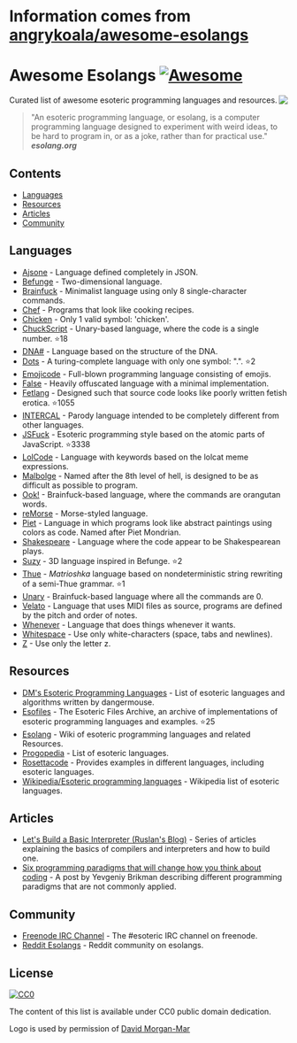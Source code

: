 # Information comes from [angrykoala/awesome-esolangs](https://github.com/angrykoala/awesome-esolangs)
# Awesome Esolangs [![Awesome](https://cdn.rawgit.com/sindresorhus/awesome/d7305f38d29fed78fa85652e3a63e154dd8e8829/media/badge.svg)](https://github.com/sindresorhus/awesome)

<img src="logo_piet.png" align="right">

Curated list of awesome esoteric programming languages and resources.

> "An esoteric programming language, or esolang, is a computer programming language designed to experiment with weird ideas, to be hard to program in, or as a joke, rather than for practical use."   
***esolang.org***

## Contents
* [Languages](#languages)
* [Resources](#resources)
* [Articles](#articles)
* [Community](#community)


## Languages

* [Ajsone](https://www.quaxio.com/ajsone) - Language defined completely in JSON.
* [Befunge](https://esolangs.org/wiki/Befunge) - Two-dimensional language.
* [Brainfuck](https://esolangs.org/wiki/Brainfuck) - Minimalist language using only 8 single-character commands.
* [Chef](http://www.dangermouse.net/esoteric/chef.html) - Programs that look like cooking recipes.
* [Chicken](http://torso.me/chicken) - Only 1 valid symbol: 'chicken'.
* [ChuckScript](https://github.com/angrykoala/chuckscript) - Unary-based language, where the code is a single number. :star:18
* [DNA#](https://esolangs.org/wiki/DNA-Sharp) - Language based on the structure of the DNA.
* [Dots](https://github.com/josconno/dots) - A turing-complete language with only one symbol: ".". :star:2
* [Emojicode](http://www.emojicode.org) - Full-blown programming language consisting of emojis.
* [False](http://strlen.com/false-language) - Heavily offuscated language with a minimal implementation.
* [Fetlang](https://github.com/Property404/fetlang) - Designed such that source code looks like poorly written fetish erotica. :star:1055
* [INTERCAL](http://www.catb.org/~esr/intercal/) - Parody language intended to be completely different from other languages.
* [JSFuck](https://github.com/aemkei/jsfuck) - Esoteric programming style based on the atomic parts of JavaScript. :star:3338
* [LolCode](http://lolcode.org) - Language with keywords based on the lolcat meme expressions.
* [Malbolge](http://www.lscheffer.com/malbolge.shtml) - Named after the 8th level of hell, is designed to be as difficult as possible to program.
* [Ook!](http://www.dangermouse.net/esoteric/ook.html) - Brainfuck-based language, where the commands are orangutan words.
* [reMorse](http://esolangs.org/wiki/reMorse) - Morse-styled language.
* [Piet](http://www.dangermouse.net/esoteric/piet.html) -  Language in which programs look like abstract paintings using colors as code. Named after Piet Mondrian.
* [Shakespeare](http://shakespearelang.sourceforge.net) - Language where the code appear to be Shakespearean plays.
* [Suzy](https://github.com/gvx/suzy) - 3D language inspired in Befunge. :star:2
* [Thue](https://github.com/jcolag/Thue) - _Matrioshka_ language based on nondeterministic string rewriting of a semi-Thue grammar. :star:1
* [Unary](https://esolangs.org/wiki/Unary) - Brainfuck-based language where all the commands are 0.
* [Velato](http://velato.net) - Language that uses MIDI files as source, programs are defined by the pitch and order of notes.
* [Whenever](http://www.dangermouse.net/esoteric/whenever.html) - Language that does things whenever it wants.
* [Whitespace](http://web.archive.org/web/20150623025348/http://compsoc.dur.ac.uk/whitespace) - Use only white-characters (space, tabs and newlines).
* [Z](https://esolangs.org/wiki/Z) - Use only the letter z.

## Resources

* [DM's Esoteric Programming Languages](http://www.dangermouse.net/esoteric) - List of esoteric languages and algorithms written by dangermouse. 
* [Esofiles](https://github.com/graue/esofiles) - The Esoteric Files Archive, an archive of implementations of esoteric programming languages and examples. :star:25
* [Esolang](https://esolangs.org) - Wiki of esoteric programming languages and related Resources.
* [Progopedia](http://progopedia.com/paradigm/esoteric) - List of esoteric languages.
* [Rosettacode](http://rosettacode.org/wiki/Rosetta_Code) - Provides examples in different languages, including esoteric languages.
* [Wikipedia/Esoteric programming languages](https://en.wikipedia.org/wiki/Esoteric_programming_language) - Wikipedia list of esoteric languages.

## Articles

* [Let's Build a Basic Interpreter (Ruslan's Blog)](https://ruslanspivak.com/lsbasi-part1) - Series of articles explaining the basics of compilers and interpreters and how to build one.
* [Six programming paradigms that will change how you think about coding](http://www.ybrikman.com/writing/2014/04/09/six-programming-paradigms-that-will) - A post by Yevgeniy Brikman describing different programming paradigms that are not commonly applied.

## Community

* [Freenode IRC Channel](http://webchat.freenode.net/?channels=esoteric&uio=d4) - The #esoteric IRC channel on freenode.
* [Reddit Esolangs](https://www.reddit.com/r/esolangs) - Reddit community on esolangs.

## License

[![CC0](http://mirrors.creativecommons.org/presskit/buttons/88x31/svg/cc-zero.svg)](https://creativecommons.org/publicdomain/zero/1.0)

The content of this list is available under CC0 public domain dedication.

Logo is used by permission of [David Morgan-Mar](http://www.dangermouse.net/esoteric/piet/samples.html)



